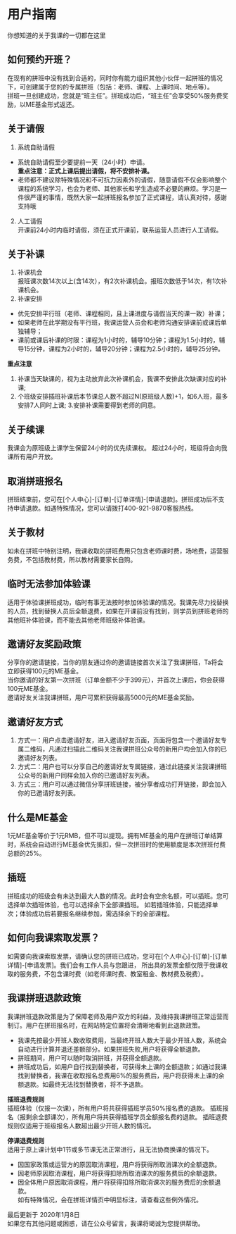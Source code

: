 # 用户指南
你想知道的关于我课的一切都在这里

## 如何预约开班？
在现有的拼班中没有找到合适的，同时你有能力组织其他小伙伴一起拼班的情况下，可创建属于您的的专属拼班（包括：老师、课程、上课时间、地点等）。  
拼班一旦创建成功，您就是“班主任”。拼班成功后，“班主任”会享受50%服务费奖励，以ME基金形式返还。

## 关于请假
1. 系统自助请假  
  - 系统自助请假至少要提前一天（24小时）申请。  
  **重点注意：正式上课后提出请假，将不安排补课。**
  - 老师都不建议除特殊情况和不可抗力因素外的请假，随意请假不仅会影响整个课程的系统学习，也会为老师、其他家长和学生造成不必要的麻烦。学习是一件很严谨的事情，既然大家一起拼班报名参加了正式课程，请认真对待，感谢支持哦
2. 人工请假  
开课前24小时内临时请假，须在正式开课前，联系运营人员进行人工请假。

## 关于补课
1. 补课机会  
报班课次数14次以上(含14次），有2次补课机会。报班次数低于14次，有1次补课机会。
2. 补课安排  
  - 优先安排平行班（老师、课程相同，且上课进度与请假当天的课一致）补课；  
  - 如果老师在此学期没有平行班，我课运营人员会和老师沟通安排课前或课后单独辅导；  
  - 课前或课后补课的时限：课程为1小时的，辅导10分钟；课程为1.5小时的，辅导15分钟，课程为2小时的，辅导20分钟；课程为2.5小时的，辅导25分钟。

**重点注意**
1. 补课当天缺课的，视为主动放弃此次补课机会，我课不安排此次缺课对应的补课;
2. 个班级安排插班补课后本节课总人数不超过N(原班级人数)+1，如6人班，最多安排7人同时上课; 3.安排补课需要得到老师的同意。

## 关于续课
我课会为原班级上课学生保留24小时的优先续课权。
超过24小时，班级将会向我课所有用户开放。

## 取消拼班报名
拼班结束前，您可在[个人中心]-[订单]-[订单详情]-[申请退款]。拼班成功后不支持申请退款。如遇特殊情况，您可以请拨打400-921-9870客服热线。

## 关于教材
如未在拼班中特别注明，我课收取的拼班费用只包含老师课时费，场地费，运营服务费，不包括教材费，所以教材需要家长自购。

## 临时无法参加体验课
适用于体验课拼班成功，临时有事无法按时参加体验课的情况。我课先尽力找替换的人员，找到替换人员后全额退费，如果在开课前没有找到，则学员到拼班老师的其他班补体验课，而不能去其他老师班级补体验课。

## 邀请好友奖励政策
分享你的邀请链接，当你的朋友通过你的邀请链接首次关注了我课拼班，Ta将会立即获得100元的ME基金。  
当你邀请的好友第一次拼班（订单金额不少于399元），并首次上课后，你会获得100元ME基金。  
邀请好友关注我课拼班，用户可累积获得最高5000元的ME基金奖励。

## 邀请好友方式
1. 方式一：用户点击邀请好友，进入邀请好友页面，页面将包含一个邀请好友专属二维码，凡通过扫描此二维码关注我课拼班公众号的新用户均会加入你的已邀请好友列表。
2. 方式二：用户也可以分享自己的邀请好友专属链接，通过此链接关注我课拼班公众号的新用户同样会加入你的已邀请好友列表。
3. 方式三：用户可以通过微信分享拼班链接，被分享者成功打开链接，即会加入你的已邀请好友列表。

## 什么是ME基金
1元ME基金等价于1元RMB，但不可以提现。拥有ME基金的用户在拼班订单结算时，系统会自动进行ME基金优先抵扣，但一次拼班时的使用额度是本次拼班付费总额的25%。

## 插班
拼班成功的班级会有未达到最大人数的情况。此时会有空余名额，可以插班。您可选择单次插班体验，也可以选择余下全部课插班。
如若插班体验，只能选择单次；体验成功后若要报名继续参加，需选择余下的全部课程。

## 如何向我课索取发票？
如需要向我课索取发票，请确认您的拼班已成功，您可在[个人中心]-[订单]-[订单详情]-[申请发票]。我们会有工作人员与您跟进，
所出具的发票金额仅限于我课收取的服务费，不包含课时费（如老师课时费、教室租金、教材费及税费）。

## 我课拼班退款政策
我课拼班退款政策是为了保障老师及用户双方的利益，及维持我课拼班正常运营而制订。用户在拼班报名时，在网站特定位置将会清晰地看到此退款政策。
- 我课先按最少开班人数收取费用，当最终开班人数大于最少开班人数，系统会自动进行计算并退还差额部分。如果拼班失败,用户将获得全额退款。
- 拼班期间，用户可以随时取消拼班，并获得全额退款。
- 拼班成功后，如用户自行找到替换者，可获得未上课的全额退款；如通过我课找到替换者，我课在收取报名总费用6%的服务费后，用户将获得未上课的余额退款。如最终无法找到替换者，将不予退款。

**插班退费规则**  
插班体验（仅报一次课），所有用户将共获得插班学员50%报名费的退款。
插班报名（报剩余全部课次），所有用户将共获得插班学员全额报名费的退款。
插班退费规则仅适用于班级报名人数超出最少开班人数的情况。

**停课退费规则**  
适用于原上课计划中1节或多节课无法正常进行，且无法协商换课的情况下。
- 因国家政策或运营方的原因取消课程，用户将获得所取消课次的全额退款。
- 因老师原因取消课程，用户将获得扣除所取消课次的服务费后的余额退款。
- 因全体用户原因取消课程，用户将获得扣除所取消课次的服务费后的余额退款。  
如有特殊情况，会在拼班详情页中明显标注，请查看这些例外情况。

最后更新于 2020年1月8日  
如果您有其他问题或困惑，请在公众号留言，我课将竭诚为您提供帮助。